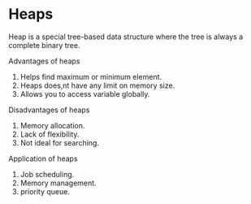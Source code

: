 # Heaps
Heap is a special   tree-based  data structure where the tree is always a complete binary tree.

Advantages of heaps  
1. Helps find maximum or minimum element.
2. Heaps does,nt have any limit on memory size.
2. Allows you to access variable globally.


Disadvantages of heaps
1. Memory allocation.
2. Lack of flexibility.
3. Not ideal for searching.

Application of heaps
1. Job scheduling.
2. Memory management.
3. priority queue.
  
 

                                                                                                   
                                                                                                       

